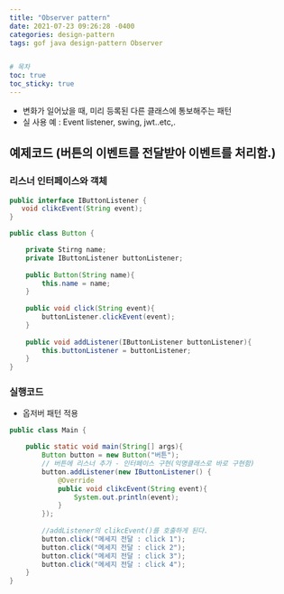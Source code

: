```yaml
---
title: "Observer pattern"
date: 2021-07-23 09:26:28 -0400
categories: design-pattern
tags: gof java design-pattern Observer


# 목차
toc: true  
toc_sticky: true
---
```

- 변화가 일어났을 때, 미리 등록된 다른 클래스에 통보해주는 패턴
- 실 사용 예 : Event listener, swing, jwt..etc,.

## 예제코드 (버튼의 이벤트를 전달받아 이벤트를 처리함.)

### 리스너 인터페이스와 객체
```java
public interface IButtonListener {
   void clikcEvent(String event);
}
```

```java
public class Button {

    private Stirng name;
    private IButtonListener buttonListener;
    
    public Button(String name){
        this.name = name;
    }
    
    public void click(String event){
    	buttonListener.clickEvent(event);
    }
    
    public void addListener(IButtonListener buttonListener){
        this.buttonListener = buttonListener;
    }
}
```
### 실행코드
- 옵저버 패턴 적용
```java
public class Main {

    public static void main(String[] args){
        Button button = new Button("버튼");
        // 버튼에 리스너 추가 - 인터페이스 구현(익명클래스로 바로 구현함)
        button.addListener(new IButtonListener() {
            @Override
            public void clikcEvent(String event){
                System.out.println(event);  
            }
        });
        
        //addListener의 clikcEvent()를 호출하게 된다.
        button.click("메세지 전달 : click 1");
        button.click("메세지 전달 : click 2");
        button.click("메세지 전달 : click 3");
        button.click("메세지 전달 : click 4");
    }
}
```






